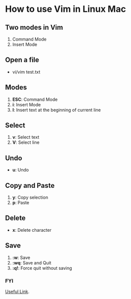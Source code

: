 # How to use Vim in Linux Mac
## Two modes in Vim
1. Command Mode  
1. Insert Mode
## Open a file
- vi/vim test.txt
## Modes
1. **ESC**: Command Mode
1. **i**: Insert Mode
1. **I**: Insert text at the beginning of current line
## Select
1. **v**: Select text
1. **V**: Select line
## Undo
- **u**: Undo
## Copy and Paste
1. **y**: Copy selection
1. **p**: Paste
## Delete
- **x**: Delete character
## Save
1. **:w**: Save
1. **:wq**: Save and Quit 
1. **:q!**: Force quit without saving
### FYI
[Useful Link](https://www.redhat.com/sysadmin/get-started-vi-editor#:~:text=The%20Vi%20application%20is%20the,to%20edit%20a%20configuration%20file).